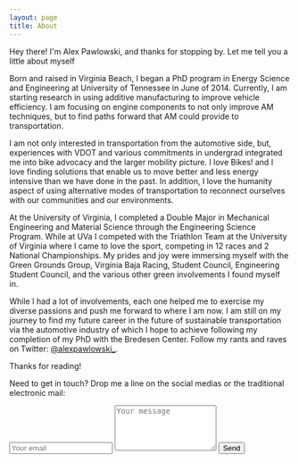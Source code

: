 ```yaml
---
layout: page
title: About
---
```


<p class="message">
  Hey there! I'm Alex Pawlowski, and thanks for stopping by. Let me tell you a little about myself
</p>

Born and raised in Virginia Beach, I began a PhD program in Energy Science and Engineering at University of Tennessee in June of 2014. Currently, I am starting research in using additive manufacturing to improve vehicle efficiency. I am focusing on engine components to not only improve AM techniques, but to find paths forward that AM could provide to transportation.

I am not only interested in transportation from the automotive side, but, experiences with VDOT and various commitments in undergrad integrated me into bike advocacy and the larger mobility picture. I love Bikes! and I love finding solutions that enable us to move better and less energy intensive than we have done in the past. In addition, I love the humanity aspect of using alternative modes of transportation to reconnect ourselves with our communities and our environments.

At the University of Virginia, I completed a Double Major in Mechanical Engineering and Material Science through the Engineering Science Program. While at UVa I competed with the Triathlon Team at the University of Virginia where I came to love the sport, competing in 12 races and 2 National Championships. My prides and joy were immersing myself with the Green Grounds Group, Virginia Baja Racing, Student Council, Engineering Student Council, and the various other green involvements I found myself in.

While I had a lot of involvements, each one helped me to exercise my diverse passions and push me forward to where I am now. I am still on my journey to find my future career in the future of sustainable transportation via the automotive industry of which I hope to achieve following my completion of my PhD with the Bredesen Center. Follow my rants and raves on Twitter: [@alexpawlowski_](https://twitter.com/alexpawlowski_).

Thanks for reading!

Need to get in touch? Drop me a line on the social medias or the traditional electronic mail:

<form action="//formspree.io/apawlows@vols.utk.edu"
      method="POST">
  <input type="text" name="_gotcha" style="display:none" />
  <input type="hidden" name="_subject" value="New submission!" />
  <input type="text" name="_replyto" placeholder="Your email" />
  <textarea name="message" rows = "5" placeholder="Your message"></textarea>
  <button type="submit">Send</button>
</form>

